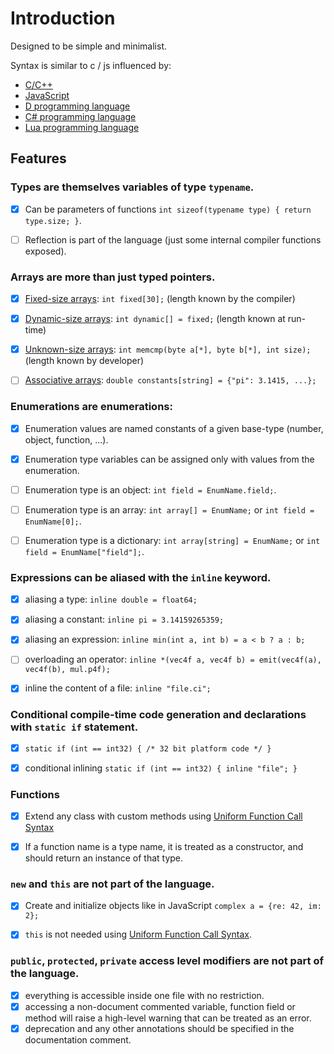 # Introduction

Designed to be simple and minimalist.

Syntax is similar to c / js influenced by:
* [C/C++](https://en.wikipedia.org/wiki/C_programming_language)
* [JavaScript](https://en.wikipedia.org/wiki/JavaScript)
* [D programming language](https://en.wikipedia.org/wiki/D_programming_language)
* [C# programming language](https://en.wikipedia.org/wiki/C_Sharp_programming_language)
* [Lua programming language](https://en.wikipedia.org/wiki/Lua_programming_language)

## Features

### Types are themselves variables of type `typename`.
* [x] Can be parameters of functions `int sizeof(typename type) { return type.size; }`.
* [ ] Reflection is part of the language (just some internal compiler functions exposed).


### Arrays are more than just typed pointers.
* [x] [Fixed-size arrays](#fixed-size-arrays): `int fixed[30];` (length known by the compiler)
* [x] [Dynamic-size arrays](#dynamic-size-arrays): `int dynamic[] = fixed;` (length known at run-time)
* [x] [Unknown-size arrays](#unknown-size-arrays): `int memcmp(byte a[*], byte b[*], int size);` (length known by developer)
* [ ] [Associative arrays](#associative-arrays): `double constants[string] = {"pi": 3.1415, ...};`


### Enumerations are enumerations:
* [x] Enumeration values are named constants of a given base-type (number, object, function, ...).
* [x] Enumeration type variables can be assigned only with values from the enumeration.
* [ ] Enumeration type is an object: `int field = EnumName.field;`.
* [ ] Enumeration type is an array: `int array[] = EnumName;` or `int field = EnumName[0];`.
* [ ] Enumeration type is a dictionary: `int array[string] = EnumName;` or `int field = EnumName["field"];`.


### Expressions can be aliased with the `inline` keyword.
* [x] aliasing a type: `inline double = float64;`
* [x] aliasing a constant: `inline pi = 3.14159265359;`
* [x] aliasing an expression: `inline min(int a, int b) = a < b ? a : b;`
* [ ] overloading an operator: `inline *(vec4f a, vec4f b) = emit(vec4f(a), vec4f(b), mul.p4f);`
* [x] inline the content of a file: `inline "file.ci";`


### Conditional compile-time code generation and declarations with `static if` statement.
* [x] `static if (int == int32) { /* 32 bit platform code */ }`
* [x] conditional inlining `static if (int == int32) { inline "file"; }`


### Functions
* [x] Extend any class with custom methods using [Uniform Function Call Syntax](https://en.wikipedia.org/wiki/Uniform_Function_Call_Syntax)
* [x] If a function name is a type name, it is treated as a constructor, and should return an instance of that type.


### `new` and `this` are not part of the language.
* [x] Create and initialize objects like in JavaScript `complex a = {re: 42, im: 2};`
* [x] `this` is not needed using [Uniform Function Call Syntax](https://en.wikipedia.org/wiki/Uniform_Function_Call_Syntax).


### `public`, `protected`, `private` access level modifiers are not part of the language.
* [x] everything is accessible inside one file with no restriction.
* [x] accessing a non-document commented variable, function field or method will raise a high-level warning that can be treated as an error.
* [x] deprecation and any other annotations should be specified in the documentation comment.
